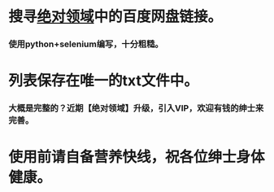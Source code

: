 # 搜寻[绝对领域](http://www.jdlingyu.mobi/)中的百度网盘链接。
### 使用python+selenium编写，十分粗糙。
# 列表保存在唯一的txt文件中。
### 大概是完整的？近期【绝对领域】升级，引入VIP，欢迎有钱的绅士来完善。
# 使用前请自备营养快线，祝各位绅士身体健康。
